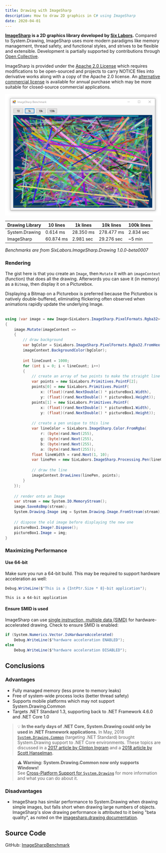 ```yaml
---
title: Drawing with ImageSharp
description: How to draw 2D graphics in C# using ImageSharp
date: 2020-04-01
---
```


**[ImageSharp](https://github.com/SixLabors/ImageSharp) is a 2D graphics library developed by [Six Labors](https://sixlabors.com/).** Compared to System.Drawing, ImageSharp uses more modern paradigms like memory management, thread safety, and functional styles, and strives to be flexible and extensible. Development is partially supported by contributions through [Open Collective](https://opencollective.com/sixlabors).

ImageSharp is provided under the [Apache 2.0 License](https://github.com/SixLabors/ImageSharp/blob/master/LICENSE) which requires modifications to be open-sourced and projects to carry NOTICE files into derivative works along with a copy of the Apache 2.0 license. An [alternative commercial license](https://sixlabors.com/pricing/license) is available for annual purchase which may be more suitable for closed-source commercial applications.

<img src="drawing-with-ImageSharp.png" class="d-block mx-auto">

<div class="text-center">
<div class="mx-auto d-inline-block">

Drawing Library | 10 lines | 1k lines | 10k lines | 100k lines
---|---|---|---|---
System.Drawing | 0.614 ms | 28.350 ms | 278.477 ms | 2.834 sec
ImageSharp | 60.874 ms | 2.981 sec | 29.276 sec | ~5 min

_Benchmarks are from SixLabors.ImageSharp.Drawing 1.0.0-beta0007_

</div>
</div>

### Rendering

The gist here is that you create an `Image`, then `Mutate` it with an `imageContext` (function) that does all the drawing. Afterwords you can save it (in memory) as a `Bitmap`, then display it on a Picturebox. 

Displaying a Bitmap on a Picturebox is preferred because the Picturebox is natively double-buffered, eliminating flickering often observed when animations rapidly update the underlying Image.

```cs

using (var image = new Image<SixLabors.ImageSharp.PixelFormats.Rgba32>(600, 400))
{
    image.Mutate(imageContext =>
    {
        // draw background
        var bgColor = SixLabors.ImageSharp.PixelFormats.Rgba32.FromHex("#003366");
        imageContext.BackgroundColor(bgColor);

        int lineCount = 1000;
        for (int i = 0; i < lineCount; i++)
        {
            // create an array of two points to make the straight line
            var points = new SixLabors.Primitives.PointF[2];
            points[0] = new SixLabors.Primitives.PointF(
                x: (float)(rand.NextDouble() * pictureBox1.Width),
                y: (float)(rand.NextDouble() * pictureBox1.Height));
            points[1] = new SixLabors.Primitives.PointF(
                x: (float)(rand.NextDouble() * pictureBox1.Width),
                y: (float)(rand.NextDouble() * pictureBox1.Height));

            // create a pen unique to this line
            var lineColor = SixLabors.ImageSharp.Color.FromRgba(
                r: (byte)rand.Next(255),
                g: (byte)rand.Next(255),
                b: (byte)rand.Next(255),
                a: (byte)rand.Next(255));
            float lineWidth = rand.Next(1, 10);
            var linePen = new SixLabors.ImageSharp.Processing.Pen(lineColor, lineWidth);

            // draw the line
            imageContext.DrawLines(linePen, points);
        }
    });

    // render onto an Image
    var stream = new System.IO.MemoryStream();
    image.SaveAsBmp(stream);
    System.Drawing.Image img = System.Drawing.Image.FromStream(stream);

    // dispose the old image before displaying the new one
    pictureBox1.Image?.Dispose();
    pictureBox1.Image = img;
}
```

### Maximizing Performance

#### Use 64-bit
Make sure you run a 64-bit build. This may be required to support hardware acceleration as well:

```cs
Debug.WriteLine($"This is a {IntPtr.Size * 8}-bit application");
```

```
This is a 64-bit application
```

#### Ensure SMID is used

ImageSharp can use [single instruction, multiple data (SIMD)](https://en.wikipedia.org/wiki/SIMD) for hardware-accelerated drawing. Check to ensure SMID is enabled:

```cs
if (System.Numerics.Vector.IsHardwareAccelerated)
    Debug.WriteLine($"hardware acceleration ENABLED");
else
    Debug.WriteLine($"hardware acceleration DISABLED");
```

## Conclusions

### Advantages

* Fully managed memory (less prone to memory leaks)
* Free of system-wide process locks (better thread safety)
* Supports mobile platforms which may not support System.Drawing.Common
* Targets .NET Standard 1.3, supporting back to .NET Framework 4.6.0 and .NET Core 1.0
 
> 💡 **In the early days of .NET Core, System.Drawing could only be used in .NET Framework applications.** In May, 2018 [`System.Drawing.Common`](https://www.nuget.org/packages/System.Drawing.Common/) (targeting .NET Standard) brought System.Drawing support to .NET Core environments. These topics are discussed in a [2017 article by Clinton Ingram](https://photosauce.net/blog/post/5-reasons-you-should-stop-using-systemdrawing-from-aspnet) and a [2018 article by Scott Hanselman](https://www.hanselman.com/blog/HowDoYouUseSystemDrawingInNETCore.aspx).

> ⚠️ **Warning: System.Drawing.Common now only supports Windows!**\
> See [Cross-Platform Support for `System.Drawing`](../../system.drawing/cross-platform) for more information and what you can do about it.

### Disadvantages

* ImageSharp has similar performance to System.Drawing when drawing simple images, but falls short when drawing large numbers of objects. ImageSharp's slow drawing performance is attributed to it being "beta quality", as noted on the [imagesharp.drawing documentation](https://docs.sixlabors.com/articles/imagesharp.drawing/).

## Source Code

GitHub: [ImageSharpBenchmark](https://github.com/swharden/Csharp-Data-Visualization/blob/master/dev/old/drawing/alternate/ImageSharpBenchmark)